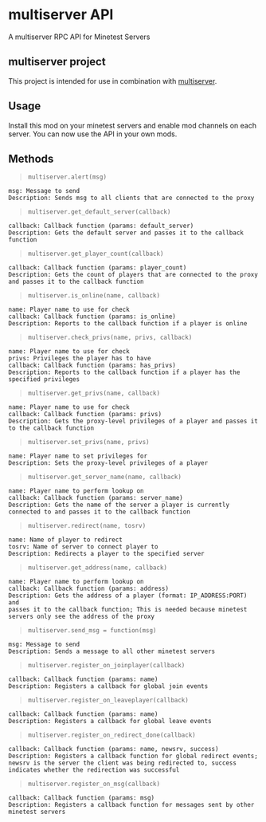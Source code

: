 # multiserver API
A multiserver RPC API for Minetest Servers
## multiserver project
This project is intended for use in combination with [multiserver](https://github.com/HimbeerserverDE/multiserver).
## Usage
Install this mod on your minetest servers and enable mod channels on
each server. You can now use the API in your own mods.
## Methods
> `multiserver.alert(msg)`
```
msg: Message to send
Description: Sends msg to all clients that are connected to the proxy
```
> `multiserver.get_default_server(callback)`
```
callback: Callback function (params: default_server)
Description: Gets the default server and passes it to the callback
function
```
> `multiserver.get_player_count(callback)`
```
callback: Callback function (params: player_count)
Description: Gets the count of players that are connected to the proxy
and passes it to the callback function
```
> `multiserver.is_online(name, callback)`
```
name: Player name to use for check
callback: Callback function (params: is_online)
Description: Reports to the callback function if a player is online
```
> `multiserver.check_privs(name, privs, callback)`
```
name: Player name to use for check
privs: Privileges the player has to have
callback: Callback function (params: has_privs)
Description: Reports to the callback function if a player has the
specified privileges
```
> `multiserver.get_privs(name, callback)`
```
name: Player name to use for check
callback: Callback function (params: privs)
Description: Gets the proxy-level privileges of a player and passes it
to the callback function
```
> `multiserver.set_privs(name, privs)`
```
name: Player name to set privileges for
Description: Sets the proxy-level privileges of a player
```
> `multiserver.get_server_name(name, callback)`
```
name: Player name to perform lookup on
callback: Callback function (params: server_name)
Description: Gets the name of the server a player is currently
connected to and passes it to the callback function
```
> `multiserver.redirect(name, tosrv)`
```
name: Name of player to redirect
tosrv: Name of server to connect player to
Description: Redirects a player to the specified server
```
> `multiserver.get_address(name, callback)`
```
name: Player name to perform lookup on
callback: Callback function (params: address)
Description: Gets the address of a player (format: IP_ADDRESS:PORT) and
passes it to the callback function; This is needed because minetest
servers only see the address of the proxy
```
> `multiserver.send_msg = function(msg)`
```
msg: Message to send
Description: Sends a message to all other minetest servers
```
> `multiserver.register_on_joinplayer(callback)`
```
callback: Callback function (params: name)
Description: Registers a callback for global join events
```
> `multiserver.register_on_leaveplayer(callback)`
```
callback: Callback function (params: name)
Description: Registers a callback for global leave events
```
> `multiserver.register_on_redirect_done(callback)`
```
callback: Callback function (params: name, newsrv, success)
Description: Registers a callback function for global redirect events;
newsrv is the server the client was being redirected to, success
indicates whether the redirection was successful
```
> `multiserver.register_on_msg(callback)`
```
callback: Callback function (params: msg)
Description: Registers a callback function for messages sent by other
minetest servers
```
